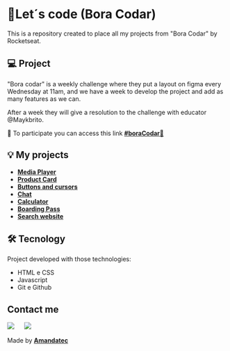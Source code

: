# 🚀Let´s code (Bora Codar)


This is a repository created to place all my projects from "Bora Codar" by Rocketseat.

## 💻 Project

 "Bora codar" is a weekly challenge where they put a layout on figma every Wednesday at 11am, and we have a week to develop the project and add as many features as we can.

After a week they will give a resolution to the challenge with educator @Maykbrito.

🏁 To participate you can access this link  [**#boraCodar**🔗](https://boracodar.dev/#)

## 💡 My projects

* [**Media Player**](https://github.com/Amandatec/boracodar/week1-mediaplayer)
* [**Product Card**](https://github.com/Amandatec/boracodar/week2-productcard)
* [**Buttons and cursors**](https://github.com/Amandatec/boracodar/week3-buttonsandcursors)
* [**Chat**](https://github.com/Amandatec/boracodar/week4-chat)
* [**Calculator**](https://github.com/Amandatec/boracodar/week5-calculator)
* [**Boarding Pass**](https://github.com/Amandatec/boracodar/week6-boardingpass)
* [**Search website**](https://github.com/Amandatec/boracodar/week7-searchwebsite)

## 🛠️ Tecnology

Project developed with those technologies:

- HTML e CSS
- Javascript
- Git e Github


##  Contact me

 <a href="https://www.linkedin.com/in/amanda-oliveira-20/" target="_blank"><img src="https://img.shields.io/badge/-LinkedIn-%230077B5?style=for-the-badge&logo=linkedin&logoColor=white" style="margin-right: 2vw" target="_blank"></a>
<a href="http://discordapp.com/users/Amandatec#4699" target="_blank"><img src="https://img.shields.io/badge/Discord-7289DA?style=for-the-badge&logo=discord&logoColor=white" target="_blank"></a>


 Made by [**Amandatec**](https://www.linkedin.com/in/amanda-oliveira-20/">)
